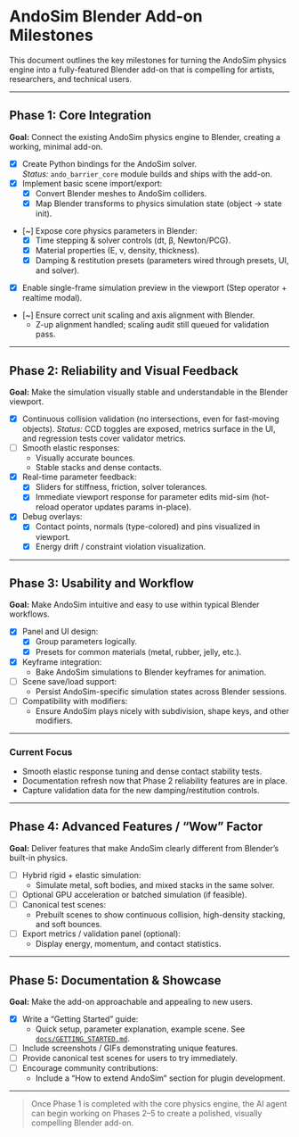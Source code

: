 # AndoSim Blender Add-on Milestones

This document outlines the key milestones for turning the AndoSim physics engine into a fully-featured Blender add-on that is compelling for artists, researchers, and technical users.

---

## Phase 1: Core Integration
**Goal:** Connect the existing AndoSim physics engine to Blender, creating a working, minimal add-on.

- [x] Create Python bindings for the AndoSim solver.  
  _Status:_ `ando_barrier_core` module builds and ships with the add-on.
- [x] Implement basic scene import/export:
  - [x] Convert Blender meshes to AndoSim colliders.
  - [x] Map Blender transforms to physics simulation state (object → state init).
- [~] Expose core physics parameters in Blender:
  - [x] Time stepping & solver controls (dt, β, Newton/PCG).
  - [x] Material properties (E, ν, density, thickness).
  - [x] Damping & restitution presets (parameters wired through presets, UI, and solver).
- [x] Enable single-frame simulation preview in the viewport (Step operator + realtime modal).
- [~] Ensure correct unit scaling and axis alignment with Blender.
  - Z-up alignment handled; scaling audit still queued for validation pass.

---

## Phase 2: Reliability and Visual Feedback
**Goal:** Make the simulation visually stable and understandable in the Blender viewport.

- [x] Continuous collision validation (no intersections, even for fast-moving objects).
  _Status:_ CCD toggles are exposed, metrics surface in the UI, and regression tests cover validator metrics.
- [ ] Smooth elastic responses:
  - Visually accurate bounces.
  - Stable stacks and dense contacts.
- [x] Real-time parameter feedback:
  - [x] Sliders for stiffness, friction, solver tolerances.
  - [x] Immediate viewport response for parameter edits mid-sim (hot-reload operator updates params in-place).
- [x] Debug overlays:
  - [x] Contact points, normals (type-colored) and pins visualized in viewport.
  - [x] Energy drift / constraint violation visualization.

---

## Phase 3: Usability and Workflow
**Goal:** Make AndoSim intuitive and easy to use within typical Blender workflows.

- [x] Panel and UI design:
  - [x] Group parameters logically.
  - [x] Presets for common materials (metal, rubber, jelly, etc.).
- [x] Keyframe integration:
  - Bake AndoSim simulations to Blender keyframes for animation.
- [ ] Scene save/load support:
  - Persist AndoSim-specific simulation states across Blender sessions.
- [ ] Compatibility with modifiers:
  - Ensure AndoSim plays nicely with subdivision, shape keys, and other modifiers.

---

### Current Focus
- Smooth elastic response tuning and dense contact stability tests.
- Documentation refresh now that Phase 2 reliability features are in place.
- Capture validation data for the new damping/restitution controls.

---

## Phase 4: Advanced Features / “Wow” Factor
**Goal:** Deliver features that make AndoSim clearly different from Blender’s built-in physics.

- [ ] Hybrid rigid + elastic simulation:
  - Simulate metal, soft bodies, and mixed stacks in the same solver.
- [ ] Optional GPU acceleration or batched simulation (if feasible).
- [ ] Canonical test scenes:
  - Prebuilt scenes to show continuous collision, high-density stacking, and soft bounces.
- [ ] Export metrics / validation panel (optional):
  - Display energy, momentum, and contact statistics.

---

## Phase 5: Documentation & Showcase
**Goal:** Make the add-on approachable and appealing to new users.

- [x] Write a “Getting Started” guide:
  - Quick setup, parameter explanation, example scene. See [`docs/GETTING_STARTED.md`](../GETTING_STARTED.md).
- [ ] Include screenshots / GIFs demonstrating unique features.
- [ ] Provide canonical test scenes for users to try immediately.
- [ ] Encourage community contributions:
  - Include a “How to extend AndoSim” section for plugin development.

---

> Once Phase 1 is completed with the core physics engine, the AI agent can begin working on Phases 2–5 to create a polished, visually compelling Blender add-on.
